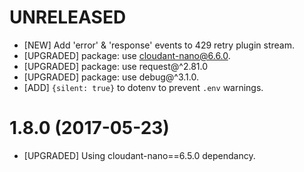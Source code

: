 # UNRELEASED
- [NEW] Add 'error' & 'response' events to 429 retry plugin stream.
- [UPGRADED] package: use cloudant-nano@6.6.0.
- [UPGRADED] package: use request@^2.81.0
- [UPGRADED] package: use debug@^3.1.0.
- [ADD] `{silent: true}` to dotenv to prevent `.env` warnings.

# 1.8.0 (2017-05-23)
- [UPGRADED] Using cloudant-nano==6.5.0 dependancy.
